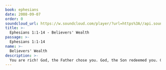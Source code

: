 ```yaml
---
book: ephesians
date: 2008-09-07
order: 0
soundcloud_url: https://w.soundcloud.com/player/?url=https%3A//api.soundcloud.com/tracks/
title: >-
  Ephesians 1:1-14 - Believers' Wealth
passage: >-
  Ephesians 1:1-14
name: >-
  Believers' Wealth
description: >-
  You are rich! God, the Father chose you. God, the Son redeemed you. God the Holy Spirit sealed you. Do you know that?
---
```


